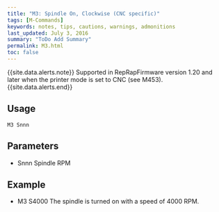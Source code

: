 ```yaml
---
title: "M3: Spindle On, Clockwise (CNC specific)" 
tags: [M-Commands]
keywords: notes, tips, cautions, warnings, admonitions
last_updated: July 3, 2016
summary: "ToDo Add Summary"
permalink: M3.html
toc: false
---
```


{{site.data.alerts.note}}
Supported in RepRapFirmware version 1.20 and later when the printer mode is set to CNC (see M453).
{{site.data.alerts.end}}


## Usage ##
```
M3 Snnn
```


## Parameters ##

+ Snnn Spindle RPM

## Example ##

+ M3 S4000
The spindle is turned on with a speed of 4000 RPM.
